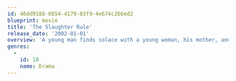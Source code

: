 ```yaml
---
id: 46dd9188-0854-4179-83f9-4e674c266ed2
blueprint: movie
title: 'The Slaughter Rule'
release_date: '2002-01-01'
overview: 'A young man finds solace with a young woman, his mother, and a high-school football coach who recruits him to quarterback a six-man team.'
genres:
  -
    id: 18
    name: Drama
---
```

